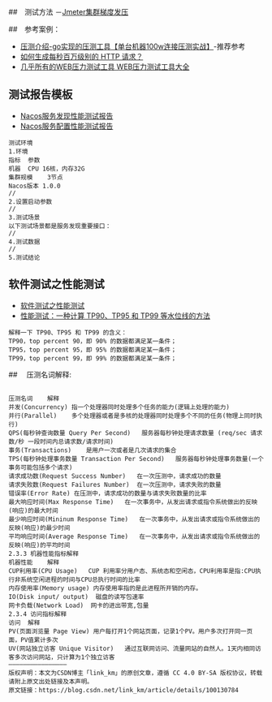 ##　测试方法
－[Jmeter集群梯度发压]()

##　参考案例：
- [压测介绍-go实现的压测工具【单台机器100w连接压测实战】](https://blog.csdn.net/link_km/article/details/100130784)-推荐参考
- [如何生成每秒百万级别的 HTTP 请求？](https://my.oschina.net/qiangzigege/blog/519340)
- [几乎所有的WEB压力测试工具 WEB压力测试工具大全](https://www.iamle.com/archives/2173.html)

## 测试报告模板
- [Nacos服务发现性能测试报告](https://nacos.io/zh-cn/docs/nacos-naming-benchmark.html)
- [Nacos服务配置性能测试报告](https://nacos.io/zh-cn/docs/nacos-config-benchmark.html)
```
测试环境
1.环境
指标	参数
机器	CPU 16核，内存32G
集群规模	3节点
Nacos版本	1.0.0
//
2.设置启动参数
//
3.测试场景
以下测试场景都是服务发现重要接口：
//
4.测试数据
//
5.测试结论
```

## 软件测试之性能测试
- [软件测试之性能测试](https://blog.csdn.net/bit666888/article/details/81746538)
- [性能测试：一种计算 TP90、TP95 和 TP99 等水位线的方法](https://blog.csdn.net/qq_35246620/article/details/101284451)
```
解释一下 TP90、TP95 和 TP99 的含义：
TP90，top percent 90，即 90% 的数据都满足某一条件；
TP95，top percent 95，即 95% 的数据都满足某一条件；
TP99，top percent 99，即 99% 的数据都满足某一条件；
```

##　 压测名词解释:
```

压测名词	解释
并发(Concurrency)	指一个处理器同时处理多个任务的能力(逻辑上处理的能力)
并行(Parallel)	多个处理器或者是多核的处理器同时处理多个不同的任务(物理上同时执行)
QPS(每秒钟查询数量 Query Per Second)	服务器每秒钟处理请求数量 (req/sec 请求数/秒 一段时间内总请求数/请求时间)
事务(Transactions)	是用户一次或者是几次请求的集合
TPS(每秒钟处理事务数量 Transaction Per Second)	服务器每秒钟处理事务数量(一个事务可能包括多个请求)
请求成功数(Request Success Number)	在一次压测中，请求成功的数量
请求失败数(Request Failures Number)	在一次压测中，请求失败的数量
错误率(Error Rate)	在压测中，请求成功的数量与请求失败数量的比率
最大响应时间(Max Response Time)	在一次事务中，从发出请求或指令系统做出的反映(响应)的最大时间
最少响应时间(Mininum Response Time)	在一次事务中，从发出请求或指令系统做出的反映(响应)的最少时间
平均响应时间(Average Response Time)	在一次事务中，从发出请求或指令系统做出的反映(响应)的平均时间
2.3.3 机器性能指标解释
机器性能	解释
CUP利用率(CPU Usage)	CUP 利用率分用户态、系统态和空闲态，CPU利用率是指:CPU执行非系统空闲进程的时间与CPU总执行时间的比率
内存使用率(Memory usage)	内存使用率指的是此进程所开销的内存。
IO(Disk input/ output)	磁盘的读写包速率
网卡负载(Network Load)	网卡的进出带宽,包量
2.3.4 访问指标解释
访问	解释
PV(页面浏览量 Page View)	用户每打开1个网站页面，记录1个PV。用户多次打开同一页面，PV值累计多次
UV(网站独立访客 Unique Visitor)	通过互联网访问、流量网站的自然人。1天内相同访客多次访问网站，只计算为1个独立访客
————————————————
版权声明：本文为CSDN博主「link_km」的原创文章，遵循 CC 4.0 BY-SA 版权协议，转载请附上原文出处链接及本声明。
原文链接：https://blog.csdn.net/link_km/article/details/100130784
```